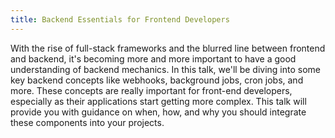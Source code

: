 ```yaml
---
title: Backend Essentials for Frontend Developers
---
```


With the rise of full-stack frameworks and the blurred line between frontend and backend, it's becoming more and more important to have a good understanding of backend mechanics. In this talk, we'll be diving into some key backend concepts like webhooks, background jobs, cron jobs, and more. These concepts are really important for front-end developers, especially as their applications start getting more complex. This talk will provide you with guidance on when, how, and why you should integrate these components into your projects.